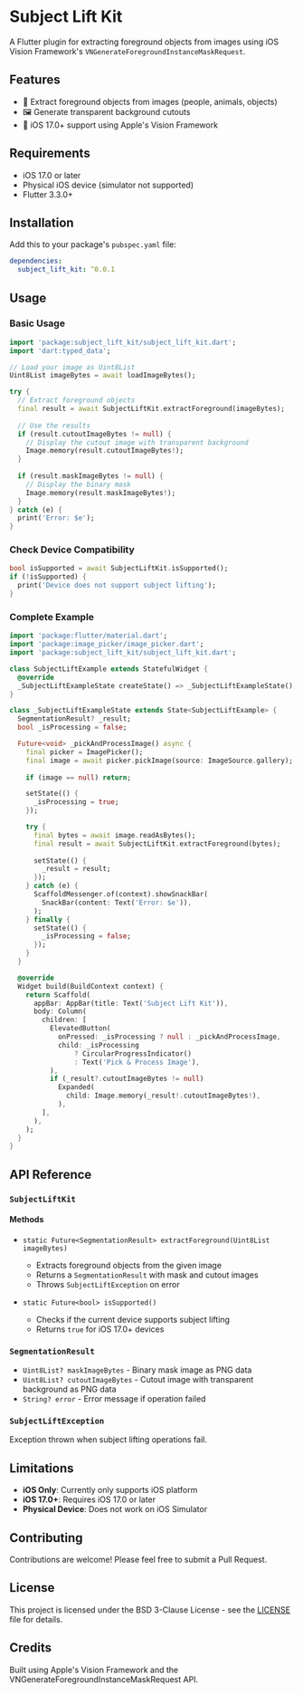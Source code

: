 # Subject Lift Kit

A Flutter plugin for extracting foreground objects from images using iOS Vision Framework's `VNGenerateForegroundInstanceMaskRequest`.

## Features

- 🎯 Extract foreground objects from images (people, animals, objects)
- 🖼️ Generate transparent background cutouts
- 📱 iOS 17.0+ support using Apple's Vision Framework

## Requirements

- iOS 17.0 or later
- Physical iOS device (simulator not supported)
- Flutter 3.3.0+

## Installation

Add this to your package's `pubspec.yaml` file:

```yaml
dependencies:
  subject_lift_kit: ^0.0.1
```

## Usage

### Basic Usage

```dart
import 'package:subject_lift_kit/subject_lift_kit.dart';
import 'dart:typed_data';

// Load your image as Uint8List
Uint8List imageBytes = await loadImageBytes();

try {
  // Extract foreground objects
  final result = await SubjectLiftKit.extractForeground(imageBytes);
  
  // Use the results
  if (result.cutoutImageBytes != null) {
    // Display the cutout image with transparent background
    Image.memory(result.cutoutImageBytes!);
  }
  
  if (result.maskImageBytes != null) {
    // Display the binary mask
    Image.memory(result.maskImageBytes!);
  }
} catch (e) {
  print('Error: $e');
}
```

### Check Device Compatibility

```dart
bool isSupported = await SubjectLiftKit.isSupported();
if (!isSupported) {
  print('Device does not support subject lifting');
}
```

### Complete Example

```dart
import 'package:flutter/material.dart';
import 'package:image_picker/image_picker.dart';
import 'package:subject_lift_kit/subject_lift_kit.dart';

class SubjectLiftExample extends StatefulWidget {
  @override
  _SubjectLiftExampleState createState() => _SubjectLiftExampleState();
}

class _SubjectLiftExampleState extends State<SubjectLiftExample> {
  SegmentationResult? _result;
  bool _isProcessing = false;

  Future<void> _pickAndProcessImage() async {
    final picker = ImagePicker();
    final image = await picker.pickImage(source: ImageSource.gallery);
    
    if (image == null) return;

    setState(() {
      _isProcessing = true;
    });

    try {
      final bytes = await image.readAsBytes();
      final result = await SubjectLiftKit.extractForeground(bytes);
      
      setState(() {
        _result = result;
      });
    } catch (e) {
      ScaffoldMessenger.of(context).showSnackBar(
        SnackBar(content: Text('Error: $e')),
      );
    } finally {
      setState(() {
        _isProcessing = false;
      });
    }
  }

  @override
  Widget build(BuildContext context) {
    return Scaffold(
      appBar: AppBar(title: Text('Subject Lift Kit')),
      body: Column(
        children: [
          ElevatedButton(
            onPressed: _isProcessing ? null : _pickAndProcessImage,
            child: _isProcessing
                ? CircularProgressIndicator()
                : Text('Pick & Process Image'),
          ),
          if (_result?.cutoutImageBytes != null)
            Expanded(
              child: Image.memory(_result!.cutoutImageBytes!),
            ),
        ],
      ),
    );
  }
}
```

## API Reference

### `SubjectLiftKit`

#### Methods

- `static Future<SegmentationResult> extractForeground(Uint8List imageBytes)`
  - Extracts foreground objects from the given image
  - Returns a `SegmentationResult` with mask and cutout images
  - Throws `SubjectLiftException` on error

- `static Future<bool> isSupported()`
  - Checks if the current device supports subject lifting
  - Returns `true` for iOS 17.0+ devices

### `SegmentationResult`

- `Uint8List? maskImageBytes` - Binary mask image as PNG data
- `Uint8List? cutoutImageBytes` - Cutout image with transparent background as PNG data
- `String? error` - Error message if operation failed

### `SubjectLiftException`

Exception thrown when subject lifting operations fail.

## Limitations

- **iOS Only**: Currently only supports iOS platform
- **iOS 17.0+**: Requires iOS 17.0 or later
- **Physical Device**: Does not work on iOS Simulator

## Contributing

Contributions are welcome! Please feel free to submit a Pull Request.

## License

This project is licensed under the BSD 3-Clause License - see the [LICENSE](LICENSE) file for details.

## Credits

Built using Apple's Vision Framework and the VNGenerateForegroundInstanceMaskRequest API.